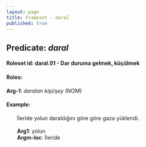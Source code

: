 ```yaml
---
layout: page
title: Frameset - daral
published: true
---
```

<h2>Predicate: <i>daral</i></h2>
<h4>Roleset id: daral.01 - Dar duruma gelmek, küçülmek<br>
<h4>Roles:</h4>
<b>Arg-1</b>: <i>daralan kişi/şey</i>  (NOM) <br>
<h4>Example:</h4>
&emsp;&emsp;İleride yolun daraldığını göre göre gaza yüklendi.<br><br>
&emsp;&emsp;<b>Arg1</b>:  yolun<br>
&emsp;&emsp;<b>Argm-loc</b>:  İleride<br>

